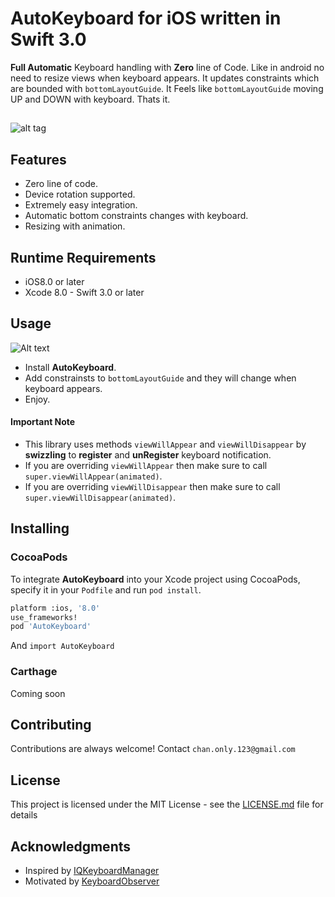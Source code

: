 # AutoKeyboard for iOS written in Swift 3.0

__Full Automatic__ Keyboard handling with __Zero__ line of Code. Like in android no need to resize views when keyboard appears. It updates constraints which are bounded with `bottomLayoutGuide`. It Feels like `bottomLayoutGuide` moving UP and DOWN with keyboard. Thats it.

## []()
![alt tag](https://github.com/chanonly123/AutoKeyboard/blob/master/demo.gif)

## Features
- Zero line of code.
- Device rotation supported.
- Extremely easy integration.
- Automatic bottom constraints changes with keyboard.
- Resizing with animation.

## Runtime Requirements
- iOS8.0 or later
- Xcode 8.0 - Swift 3.0 or later

## Usage
![Alt text](https://github.com/chanonly123/AutoKeyboard/blob/master/help.png)<br />
- Install __AutoKeyboard__.
- Add constrainsts to `bottomLayoutGuide` and they will change when keyboard appears.
- Enjoy.

#### Important Note
- This library uses methods `viewWillAppear` and `viewWillDisappear` by __swizzling__ to __register__ and __unRegister__ keyboard notification.
- If you are overriding `viewWillAppear` then make sure to call `super.viewWillAppear(animated)`.
- If you are overriding `viewWillDisappear` then make sure to call `super.viewWillDisappear(animated)`.

## Installing
### CocoaPods
To integrate __AutoKeyboard__ into your Xcode project using CocoaPods, specify it in your `Podfile` and run `pod install`.
```bash
platform :ios, '8.0'
use_frameworks!
pod 'AutoKeyboard'
```
And `import AutoKeyboard`
### Carthage
Coming soon

## Contributing

Contributions are always welcome!
Contact `chan.only.123@gmail.com`

## License

This project is licensed under the MIT License - see the [LICENSE.md](LICENSE.md) file for details

## Acknowledgments

* Inspired by [IQKeyboardManager](https://github.com/hackiftekhar/IQKeyboardManager)
* Motivated by [KeyboardObserver](https://github.com/morizotter/KeyboardObserver)
